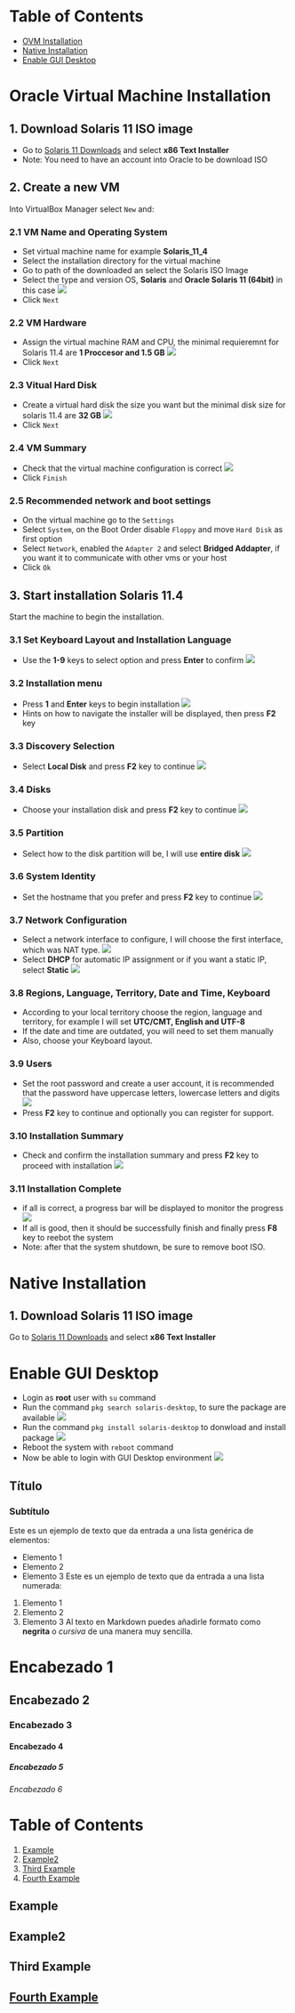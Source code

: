 # Table of Contents
- [OVM Installation](#oracle-virtual-machine-installation)
- [Native Installation](#native-installation)
- [Enable GUI Desktop](#enable-gui-desktop)


# Oracle Virtual Machine Installation
## 1. Download Solaris 11 ISO image
- Go to [Solaris 11 Downloads](https://www.oracle.com/solaris/solaris11/downloads/solaris11-install-downloads.html#license-lightbox) and select **x86 Text Installer**
- Note: You need to have an account into Oracle to be download ISO
## 2. Create a new VM 
Into VirtualBox Manager select `New` and:
### 2.1 VM Name and Operating System
- Set virtual machine name for example **Solaris_11_4**
- Select the installation directory for the virtual machine
- Go to path of the downloaded an select the Solaris ISO Image
- Select the type and version OS, **Solaris** and **Oracle Solaris 11 (64bit)** in this case
![](/images/installation01.png)
- Click `Next`
### 2.2 VM Hardware
- Assign the virtual machine RAM and CPU, the minimal requieremnt for Solaris 11.4 are **1 Proccesor and 1.5 GB**
![](/images/installation02.png)
- Click `Next`
### 2.3 Vitual Hard Disk
- Create a virtual hard disk the size you want but the minimal disk size for solaris 11.4 are **32 GB**
![](/images/installation03.png)
- Click `Next`
### 2.4 VM Summary
- Check that the virtual machine configuration is correct
![](/images/installation04.png)
- Click `Finish`
### 2.5 Recommended network and boot settings
- On the virtual machine go to the `Settings`
- Select `System`, on the Boot Order disable `Floppy` and move `Hard Disk` as first option
- Select `Network`, enabled the `Adapter 2` and select **Bridged Addapter**, if you want it to communicate with other vms or your host
- Click `Ok`
## 3. Start installation Solaris 11.4
Start the machine to begin the installation.
### 3.1 Set Keyboard Layout and Installation Language
- Use the **1-9** keys to select option and press **Enter** to confirm
![](/images/installation05.png)
### 3.2 Installation menu
- Press **1** and **Enter** keys to begin installation
![](/images/installation06.png)
- Hints on how to navigate the installer will be displayed, then press **F2** key
### 3.3 Discovery Selection
- Select **Local Disk** and press **F2** key to continue
![](/images/installation07.png)
### 3.4 Disks
- Choose your installation disk and press **F2** key to continue
![](/images/installation08.png)
### 3.5 Partition
- Select how to the disk partition will be, I will use **entire disk**
![](/images/installation09.png)
### 3.6 System Identity
- Set the hostname that you prefer and press **F2** key to continue
![](/images/installation10.png)
### 3.7 Network Configuration
- Select a network interface to configure, I will choose the first interface, which was NAT type.
![](/images/installation11.png)
- Select **DHCP** for automatic IP assignment or if you want a static IP, select **Static**
![](/images/installation12.png)
### 3.8 Regions, Language, Territory, Date and Time, Keyboard
- According to your local territory choose the region, language and territory, for example I will set **UTC/CMT, English and UTF-8**
- If the date and time are outdated, you will need to set them manually
- Also, choose your Keyboard layout.
### 3.9 Users
- Set the root password and create a user account, it is recommended that the password have uppercase letters, lowercase letters and digits
![](/images/installation13.png)
- Press **F2** key to continue and optionally you can register for support.
### 3.10 Installation Summary
- Check and confirm the installation summary and press **F2** key to proceed with installation
![](/images/installation14.png)
### 3.11 Installation Complete
- if all is correct, a progress bar will be displayed to monitor the progress
![](/images/installation15.png)
- If all is good, then it should be successfully finish and finally press **F8** key to reebot the system
- Note: after that the system shutdown, be sure to remove boot ISO.

# Native Installation
## 1. Download Solaris 11 ISO image
Go to [Solaris 11 Downloads](https://www.oracle.com/solaris/solaris11/downloads/solaris11-install-downloads.html#license-lightbox) and select **x86 Text Installer**

# Enable GUI Desktop
- Login as **root** user with `su` command
- Run the command `pkg search solaris-desktop`, to sure the package are available
![](/images/installation16.png)
- Run the command `pkg install solaris-desktop` to donwload and install package
![](/images/installation17.png)
- Reboot the system with `reboot` command
- Now be able to login with GUI Desktop environment
![](/images/installation18.png)
## Título
### Subtítulo
Este es un ejemplo de texto que da entrada a una lista genérica de elementos:
- Elemento 1
- Elemento 2
- Elemento 3
Este es un ejemplo de texto que da entrada a una lista numerada:
1. Elemento 1
2. Elemento 2
3. Elemento 3
Al texto en Markdown puedes añadirle formato como **negrita** o *cursiva* de una manera muy sencilla.

# Encabezado 1
## Encabezado 2
### Encabezado 3
#### Encabezado 4
##### Encabezado 5
###### Encabezado 6

# Table of Contents
1. [Example](#example)
2. [Example2](#example2)
3. [Third Example](#third-example)
4. [Fourth Example](#fourth-examplehttpwwwfourthexamplecom)


## Example
## Example2
## Third Example
## [Fourth Example](http://www.fourthexample.com)